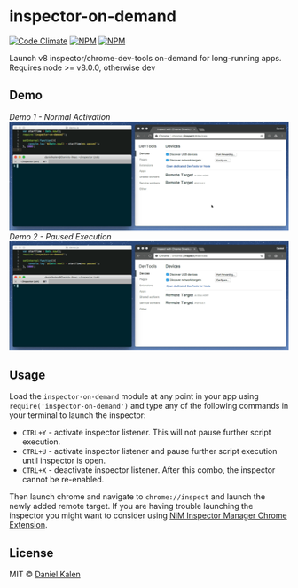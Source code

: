 # inspector-on-demand
[![Code Climate](https://codeclimate.com/github/danielkalen/inspector-on-demand/badges/gpa.svg)](https://codeclimate.com/github/danielkalen/inspector-on-demand)
[![NPM](https://img.shields.io/npm/v/inspector-on-demand.svg)](https://npmjs.com/package/inspector-on-demand)
[![NPM](https://img.shields.io/npm/dm/inspector-on-demand.svg)](https://npmjs.com/package/inspector-on-demand)

Launch v8 inspector/chrome-dev-tools on-demand for long-running apps. Requires node >= v8.0.0, otherwise dev

## Demo
*Demo 1 - Normal Activation*
[![Demo 1 - Normal Activation](.config/img/demo1.gif?raw=true)](https://github.com/danielkalen/inspector-on-demand)
*Demo 2 - Paused Execution*
[![Demo 2 - Paused Execution](.config/img/demo2.gif?raw=true)](https://github.com/danielkalen/inspector-on-demand)


## Usage
Load the `inspector-on-demand` module at any point in your app using `require('inspector-on-demand')` and type any of the following commands in your terminal to launch the inspector:

- `CTRL+Y` - activate inspector listener. This will not pause further script execution.
- `CTRL+U` - activate inspector listener and pause further script execution until inspector is open.
- `CTRL+X` - deactivate inspector listener. After this combo, the inspector cannot be re-enabled.

Then launch chrome and navigate to `chrome://inspect` and launch the newly added remote target. If you are having trouble launching the inspector you might want to consider using [NiM Inspector Manager Chrome Extension](https://chrome.google.com/webstore/detail/nodejs-v8-inspector-manag/gnhhdgbaldcilmgcpfddgdbkhjohddkj?hl=en).







## License
MIT © [Daniel Kalen](https://github.com/danielkalen)
